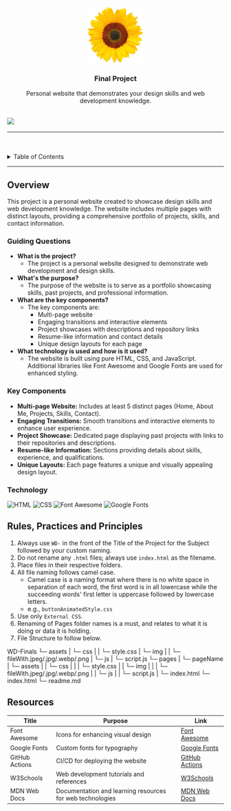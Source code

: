<a name="readme-top"></a>

<br/>

<br />
<div align="center">
  <a href="https://github.com/mariettanicole/">
    <img src="./assets/img/nyebe_white.png" alt="Final Project" width="130" height="auto">
  </a>
  <h3 align="center">Final Project</h3>
</div>
<div align="center">
  Personal website that demonstrates your design skills and web development knowledge.
</div>

<br />

![](https://visit-counter.vercel.app/counter.png?page=wahwahwahwah-wah/WD-Finals)

---

<br />
<br />

<details>
  <summary>Table of Contents</summary>
  <ol>
    <li>
      <a href="#overview">Overview</a>
      <ol>
        <li><a href="#key-components">Key Components</a></li>
        <li><a href="#technology">Technology</a></li>
      </ol>
    </li>
    <li><a href="#rules-practices-and-principles">Rules, Practices and Principles</a></li>
    <li><a href="#resources">Resources</a></li>
  </ol>
</details>

---

## Overview

This project is a personal website created to showcase design skills and web development knowledge. The website includes multiple pages with distinct layouts, providing a comprehensive portfolio of projects, skills, and contact information.

### Guiding Questions
- **What is the project?**
  - The project is a personal website designed to demonstrate web development and design skills.
- **What's the purpose?**
  - The purpose of the website is to serve as a portfolio showcasing skills, past projects, and professional information.
- **What are the key components?**
  - The key components are:
    - Multi-page website
    - Engaging transitions and interactive elements
    - Project showcases with descriptions and repository links
    - Resume-like information and contact details
    - Unique design layouts for each page
- **What technology is used and how is it used?**
  - The website is built using pure HTML, CSS, and JavaScript. Additional libraries like Font Awesome and Google Fonts are used for enhanced styling.

### Key Components
- **Multi-page Website:** Includes at least 5 distinct pages (Home, About Me, Projects, Skills, Contact).
- **Engaging Transitions:** Smooth transitions and interactive elements to enhance user experience.
- **Project Showcase:** Dedicated page displaying past projects with links to their repositories and descriptions.
- **Resume-like Information:** Sections providing details about skills, experience, and qualifications.
- **Unique Layouts:** Each page features a unique and visually appealing design layout.

### Technology
![HTML](https://img.shields.io/badge/HTML-E34F26?style=for-the-badge&logo=html5&logoColor=white)
![CSS](https://img.shields.io/badge/CSS-1572B6?style=for-the-badge&logo=css3&logoColor=white)
![Font Awesome](https://img.shields.io/badge/Font%20Awesome-339AF0?style=for-the-badge&logo=font-awesome&logoColor=white)
![Google Fonts](https://img.shields.io/badge/Google%20Fonts-4285F4?style=for-the-badge&logo=google-fonts&logoColor=white)

## Rules, Practices and Principles
1. Always use `WD-` in the front of the Title of the Project for the Subject followed by your custom naming.
2. Do not rename any `.html` files; always use `index.html` as the filename.
3. Place files in their respective folders.
4. All file naming follows camel case.
   - Camel case is a naming format where there is no white space in separation of each word, the first word is in all lowercase while the succeeding words' first letter is uppercase followed by lowercase letters.
   - e.g., `buttonAnimatedStyle.css`
5. Use only `External CSS`.
6. Renaming of Pages folder names is a must, and relates to what it is doing or data it is holding.
7. File Structure to follow below.

WD-Finals
└─ assets
| └─ css
| | └─ style.css
| └─ img
| | └─ fileWith.jpeg/.jpg/.webp/.png
| └─ js
| └─ script.js
└─ pages
| └─ pageName
| └─ assets
| | └─ css
| | | └─ style.css
| | └─ img
| | | └─ fileWith.jpeg/.jpg/.webp/.png
| | └─ js
| | └─ script.js
| └─ index.html
└─ index.html
└─ readme.md

## Resources

| Title | Purpose | Link |
|-------|---------|------|
| Font Awesome | Icons for enhancing visual design | [Font Awesome](https://fontawesome.com/) |
| Google Fonts | Custom fonts for typography | [Google Fonts](https://fonts.google.com/) |
| GitHub Actions | CI/CD for deploying the website | [GitHub Actions](https://github.com/features/actions) |
| W3Schools | Web development tutorials and references | [W3Schools](https://www.w3schools.com/) |
| MDN Web Docs | Documentation and learning resources for web technologies | [MDN Web Docs](https://developer.mozilla.org/) |


